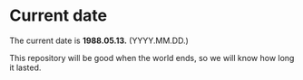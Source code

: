 # Current date

The current date is **1988.05.13.** (YYYY.MM.DD.)

This repository will be good when the world ends, so we will know how long it lasted.